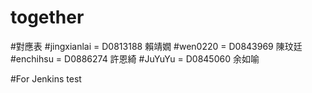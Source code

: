 # together
#對應表
#jingxianlai = D0813188 賴靖嫺
#wen0220 = D0843969 陳玟廷
#enchihsu = D0886274 許恩綺
#JuYuYu = D0845060 余如喻

#For Jenkins test
